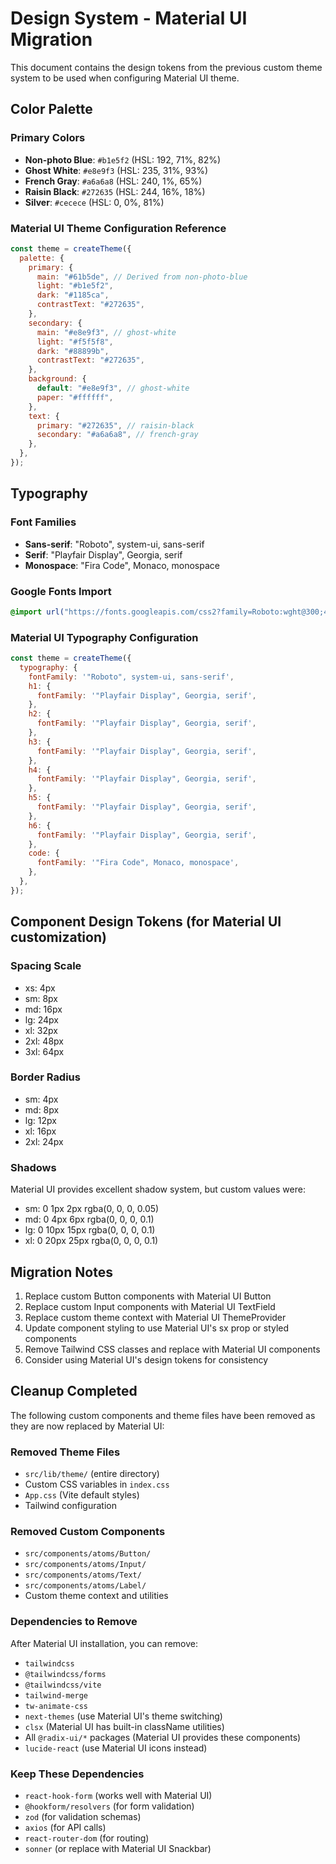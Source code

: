 # Design System - Material UI Migration

This document contains the design tokens from the previous custom theme system to be used when configuring Material UI theme.

## Color Palette

### Primary Colors

- **Non-photo Blue**: `#b1e5f2` (HSL: 192, 71%, 82%)
- **Ghost White**: `#e8e9f3` (HSL: 235, 31%, 93%)
- **French Gray**: `#a6a6a8` (HSL: 240, 1%, 65%)
- **Raisin Black**: `#272635` (HSL: 244, 16%, 18%)
- **Silver**: `#cecece` (HSL: 0, 0%, 81%)

### Material UI Theme Configuration Reference

```javascript
const theme = createTheme({
  palette: {
    primary: {
      main: "#61b5de", // Derived from non-photo-blue
      light: "#b1e5f2",
      dark: "#1185ca",
      contrastText: "#272635",
    },
    secondary: {
      main: "#e8e9f3", // ghost-white
      light: "#f5f5f8",
      dark: "#88899b",
      contrastText: "#272635",
    },
    background: {
      default: "#e8e9f3", // ghost-white
      paper: "#ffffff",
    },
    text: {
      primary: "#272635", // raisin-black
      secondary: "#a6a6a8", // french-gray
    },
  },
});
```

## Typography

### Font Families

- **Sans-serif**: "Roboto", system-ui, sans-serif
- **Serif**: "Playfair Display", Georgia, serif
- **Monospace**: "Fira Code", Monaco, monospace

### Google Fonts Import

```css
@import url("https://fonts.googleapis.com/css2?family=Roboto:wght@300;400;500;700&family=Playfair+Display:wght@400;500;600;700&family=Fira+Code:wght@400;500;600&display=swap");
```

### Material UI Typography Configuration

```javascript
const theme = createTheme({
  typography: {
    fontFamily: '"Roboto", system-ui, sans-serif',
    h1: {
      fontFamily: '"Playfair Display", Georgia, serif',
    },
    h2: {
      fontFamily: '"Playfair Display", Georgia, serif',
    },
    h3: {
      fontFamily: '"Playfair Display", Georgia, serif',
    },
    h4: {
      fontFamily: '"Playfair Display", Georgia, serif',
    },
    h5: {
      fontFamily: '"Playfair Display", Georgia, serif',
    },
    h6: {
      fontFamily: '"Playfair Display", Georgia, serif',
    },
    code: {
      fontFamily: '"Fira Code", Monaco, monospace',
    },
  },
});
```

## Component Design Tokens (for Material UI customization)

### Spacing Scale

- xs: 4px
- sm: 8px
- md: 16px
- lg: 24px
- xl: 32px
- 2xl: 48px
- 3xl: 64px

### Border Radius

- sm: 4px
- md: 8px
- lg: 12px
- xl: 16px
- 2xl: 24px

### Shadows

Material UI provides excellent shadow system, but custom values were:

- sm: 0 1px 2px rgba(0, 0, 0, 0.05)
- md: 0 4px 6px rgba(0, 0, 0, 0.1)
- lg: 0 10px 15px rgba(0, 0, 0, 0.1)
- xl: 0 20px 25px rgba(0, 0, 0, 0.1)

## Migration Notes

1. Replace custom Button components with Material UI Button
2. Replace custom Input components with Material UI TextField
3. Replace custom theme context with Material UI ThemeProvider
4. Update component styling to use Material UI's sx prop or styled components
5. Remove Tailwind CSS classes and replace with Material UI components
6. Consider using Material UI's design tokens for consistency

## Cleanup Completed

The following custom components and theme files have been removed as they are now replaced by Material UI:

### Removed Theme Files

- `src/lib/theme/` (entire directory)
- Custom CSS variables in `index.css`
- `App.css` (Vite default styles)
- Tailwind configuration

### Removed Custom Components

- `src/components/atoms/Button/`
- `src/components/atoms/Input/`
- `src/components/atoms/Text/`
- `src/components/atoms/Label/`
- Custom theme context and utilities

### Dependencies to Remove

After Material UI installation, you can remove:

- `tailwindcss`
- `@tailwindcss/forms`
- `@tailwindcss/vite`
- `tailwind-merge`
- `tw-animate-css`
- `next-themes` (use Material UI's theme switching)
- `clsx` (Material UI has built-in className utilities)
- All `@radix-ui/*` packages (Material UI provides these components)
- `lucide-react` (use Material UI icons instead)

### Keep These Dependencies

- `react-hook-form` (works well with Material UI)
- `@hookform/resolvers` (for form validation)
- `zod` (for validation schemas)
- `axios` (for API calls)
- `react-router-dom` (for routing)
- `sonner` (or replace with Material UI Snackbar)
